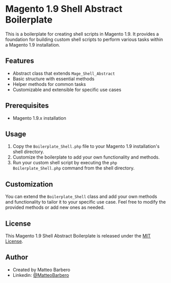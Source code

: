 # Magento 1.9 Shell Abstract Boilerplate

This is a boilerplate for creating shell scripts in Magento 1.9. It provides a foundation for building custom shell scripts to perform various tasks within a Magento 1.9 installation.

## Features

- Abstract class that extends `Mage_Shell_Abstract`
- Basic structure with essential methods
- Helper methods for common tasks
- Customizable and extensible for specific use cases

## Prerequisites

- Magento 1.9.x installation

## Usage

1. Copy the `Boilerplate_Shell.php` file to your Magento 1.9 installation's shell directory.
2. Customize the boilerplate to add your own functionality and methods.
3. Run your custom shell script by executing the `php Boilerplate_Shell.php` command from the shell directory.

## Customization

You can extend the `Boilerplate_Shell` class and add your own methods and functionality to tailor it to your specific use case. Feel free to modify the provided methods or add new ones as needed.

## License

This Magento 1.9 Shell Abstract Boilerplate is released under the [MIT License](LICENSE).

## Author

- Created by Matteo Barbero
- Linkedin: [@MatteoBarbero](https://www.linkedin.com/in/matteo-barbero-b04647155/)
